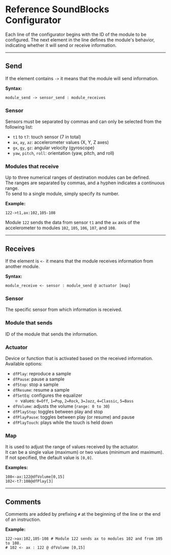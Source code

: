 # Reference SoundBlocks Configurator

Each line of the configurator begins with the ID of the module to be configured. The next element in the line defines the module's behavior, indicating whether it will send or receive information.

---

## Send

If the element contains `->` it means that the module will send information.

**Syntax:**

```
module_send -> sensor_send : module_receives
```

### Sensor

Sensors must be separated by commas and can only be selected from the following list:

- `t1` to `t7`: touch sensor (7 in total)  
- `ax`, `ay`, `az`: accelerometer values (X, Y, Z axes)  
- `gx`, `gy`, `gz`: angular velocity (gyroscope)  
- `yaw`, `pitch`, `roll`: orientation (yaw, pitch, and roll)

### Modules that receive

Up to three numerical ranges of destination modules can be defined.  
The ranges are separated by commas, and a hyphen indicates a continuous range.  
To send to a single module, simply specify its number.

**Example:**

```
122->t1,ax:102,105-108
```

Module `122` sends the data from sensor `t1` and the `ax` axis of the accelerometer to modules `102`, `105`, `106`, `107`, and `108`.

---

## Receives

If the element is `<-` it means that the module receives information from another module.

**Syntax:**

```
module_receive <- sensor : module_send @ actuator [map]
```

### Sensor

The specific sensor from which information is received.

### Module that sends

ID of the module that sends the information.

### Actuator

Device or function that is activated based on the received information.  
Available options:

- `dfPlay`: reproduce a sample  
- `dfPause`: pause a sample  
- `dfStop`: stop a sample  
- `dfResume`: resume a sample  
- `dfSetEq`: configures the equalizer  
  - values: `0=Off`, `1=Pop`, `2=Rock`, `3=Jazz`, `4=Classic`, `5=Bass`  
- `dfVolume`: adjusts the volume (`range: 0 to 30`)  
- `dfPlayStop`: toggles between play and stop  
- `dfPlayPause`: toggles between play (or resume) and pause  
- `dfPlayTouch`: plays while the touch is held down  

### Map

It is used to adjust the range of values received by the actuator.  
It can be a single value (maximum) or two values (minimum and maximum).  
If not specified, the default value is `[0,0]`.

**Examples:**

```
108<-ax:122@dfVolume[0,15]
102<-t7:108@dfPlay[3]
```

---

## Comments

Comments are added by prefixing `#` at the beginning of the line or the end of an instruction.

**Example:**

```
122->ax:102,105-108 # Module 122 sends ax to modules 102 and from 105 to 108.
# 102 <- ax : 122 @ dfVolume [0,15]
```
